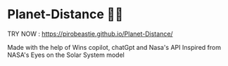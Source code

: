 # Planet-Distance 🚀🌌

TRY NOW : https://pirobeastie.github.io/Planet-Distance/

Made with the help of Wins copilot, chatGpt and Nasa's API
Inspired from NASA's Eyes on the Solar System model
